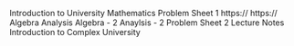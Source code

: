 Introduction to University Mathematics
  Problem Sheet 1
    https://
    https://
      Algebra
      Analysis
    Algebra - 2
    Anaylsis - 2
  Problem Sheet 2
  Lecture Notes
Introduction to Complex University